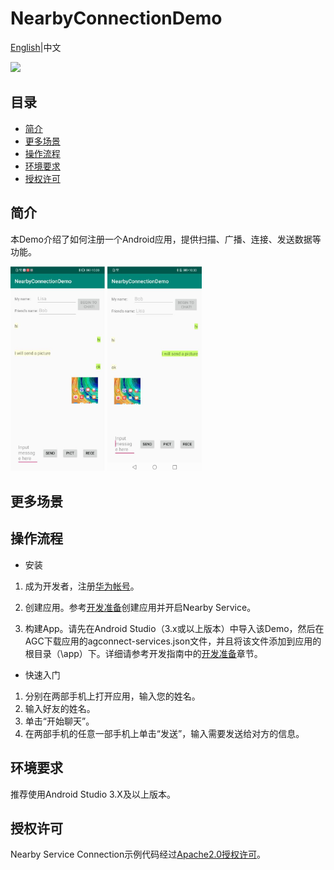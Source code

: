 # NearbyConnectionDemo
[English](https://github.com/HMS-Core/hms-nearby-demo/tree/master/NearbyConnection)|中文

[![](https://camo.githubusercontent.com/ce1c195eb2524e4e67a2e74bf6e9619555aa0913/68747470733a2f2f696d672e736869656c64732e696f2f62616467652f446f63732d686d736775696465732d627269676874677265656e)](https://developer.huawei.com/consumer/cn/doc/development/HMSCore-Guides/introduction-0000001050040566)

## 目录
 * [简介](#简介)
 * [更多场景](#更多场景)
 * [操作流程](#操作流程)
 * [环境要求](#环境要求)
 * [授权许可](#授权许可)

## 简介
本Demo介绍了如何注册一个Android应用，提供扫描、广播、连接、发送数据等功能。

<img src="result_1.JPG" width = 30% height = 30%>  

<img src="result_2.JPG" width = 30% height = 30%>

## 更多场景

## 操作流程
* 安装
1. 成为开发者，注册[华为帐号](https://developer.huawei.com/consumer/cn/)。

2. 创建应用。参考[开发准备](https://developer.huawei.com/consumer/cn/doc/development/HMSCore-Guides/config-agc-0000001050040578)创建应用并开启Nearby Service。

3. 构建App。请先在Android Studio（3.x或以上版本）中导入该Demo，然后在AGC下载应用的agconnect-services.json文件，并且将该文件添加到应用的根目录（\app）下。详细请参考开发指南中的[开发准备](https://developer.huawei.com/consumer/cn/doc/development/HMSCore-Guides/config-agc-0000001050040578)章节。

* 快速入门
1. 分别在两部手机上打开应用，输入您的姓名。
2. 输入好友的姓名。
3. 单击“开始聊天”。
4. 在两部手机的任意一部手机上单击“发送”，输入需要发送给对方的信息。

## 环境要求
推荐使用Android Studio 3.X及以上版本。

## 授权许可
Nearby Service Connection示例代码经过[Apache2.0授权许可](http://www.apache.org/licenses/LICENSE-2.0)。
